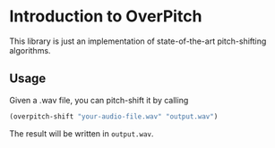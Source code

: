 # Introduction to OverPitch
This library is just an implementation of state-of-the-art pitch-shifting
algorithms.

## Usage
Given a .wav file, you can pitch-shift it by calling

```clj
(overpitch-shift "your-audio-file.wav" "output.wav")
```

The result will be written in `output.wav`.

